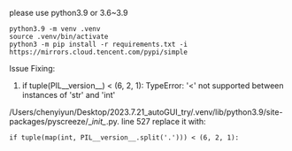 please use python3.9 or 3.6~3.9

```
python3.9 -m venv .venv
source .venv/bin/activate
python3 -m pip install -r requirements.txt -i https://mirrors.cloud.tencent.com/pypi/simple
```










Issue Fixing:
1. if tuple(PIL__version__) < (6, 2, 1):
TypeError: '<' not supported between instances of 'str' and 'int'

/Users/chenyiyun/Desktop/2023.7.21_autoGUI_try/.venv/lib/python3.9/site-packages/pyscreeze/\__init\__.py. line 527
replace it with:
```
if tuple(map(int, PIL__version__.split('.'))) < (6, 2, 1):
```


